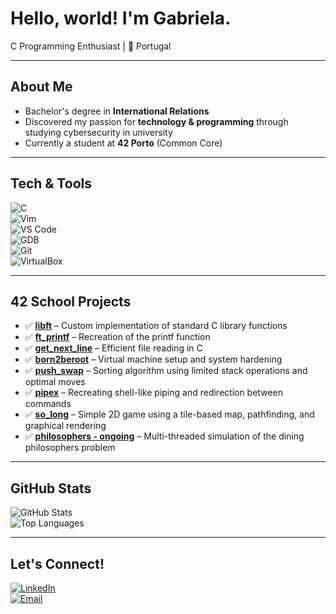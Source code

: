 # Hello, world! I'm Gabriela.  
C Programming Enthusiast | 📍 Portugal  

---

## About Me  
- Bachelor's degree in **International Relations**  
- Discovered my passion for **technology & programming** through studying cybersecurity in university 
- Currently a student at **42 Porto** (Common Core)  
---

## Tech & Tools  
![C](https://img.shields.io/badge/Language-C-blue?style=for-the-badge&logo=c&logoColor=white)  
![Vim](https://img.shields.io/badge/Editor-Vim-green?style=for-the-badge&logo=vim&logoColor=white)  
![VS Code](https://img.shields.io/badge/Editor-VS%20Code-blue?style=for-the-badge&logo=visualstudiocode&logoColor=white)  
![GDB](https://img.shields.io/badge/Debugger-GDB-red?style=for-the-badge&logo=gnu&logoColor=white)  
![Git](https://img.shields.io/badge/Tool-Git-orange?style=for-the-badge&logo=git&logoColor=white)  
![VirtualBox](https://img.shields.io/badge/VM-VirtualBox-lightgrey?style=for-the-badge&logo=virtualbox&logoColor=white)  

---

## 42 School Projects  
- ✅ **[libft](https://github.com/gongabriela/Libft)** – Custom implementation of standard C library functions  
- ✅ **[ft_printf](https://github.com/gongabriela/ft_printf)** – Recreation of the printf function  
- ✅ **[get_next_line](https://github.com/gongabriela/get_next_line)** – Efficient file reading in C  
- ✅ **[born2beroot](https://github.com/gongabriela/Born2beRoot)** – Virtual machine setup and system hardening
- ✅ **[push_swap](https://github.com/gongabriela/push_swap)** – Sorting algorithm using limited stack operations and optimal moves
- ✅ **[pipex](https://github.com/gongabriela/pipex)** – Recreating shell-like piping and redirection between commands
- ✅ **[so_long](https://github.com/gongabriela/so_long)** – Simple 2D game using a tile-based map, pathfinding, and graphical rendering
- ✅ **[philosophers - ongoing](https://github.com/gongabriela/philosophers)** – Multi-threaded simulation of the dining philosophers problem

---

## GitHub Stats  
![GitHub Stats](https://github-readme-stats.vercel.app/api?username=gongabriela&show_icons=true&theme=tokyonight)  
![Top Languages](https://github-readme-stats.vercel.app/api/top-langs/?username=gongabriela&layout=compact&theme=tokyonight)  

---

## Let's Connect!  
[![LinkedIn](https://img.shields.io/badge/LinkedIn-0077B5?style=for-the-badge&logo=linkedin&logoColor=white)](https://www.linkedin.com/in/gabriela-oliveira-94a216269/)  
[![Email](https://img.shields.io/badge/Email-D14836?style=for-the-badge&logo=gmail&logoColor=white)](mailto:gabriela_oliveira1031@gmail.com)  


